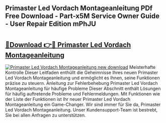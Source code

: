 ## Primaster Led Vordach Montageanleitung PDf Free Download - Part-x5M Service Owner Guide - User Repair Edition mPhJU

# <h2><a href="http://df8arte.blite.top/?on=Primaster+Led+Vordach+Montageanleitung">🔗Download 👉🔴 Primaster Led Vordach Montageanleitung</a></h2>

[![Primaster Led Vordach Montageanleitung new download](https://i.imgur.com/lujVjoI.png)](http://df8arte.blite.top/?on=Primaster+Led+Vordach+Montageanleitung)
Meisterhafte Kontrolle Dieser Leitfaden enthüllt die Geheimnisse Ihres neuen Primaster Led Vordach Montageanleitung und ermöglicht es Ihnen, seine Funktionen präzise zu steuern. Anleitung zur Fehlerbehebung Primaster Led Vordach Montageanleitung für häufige Probleme Dieser Abschnitt enthält Lösungen für häufig auftretende Probleme und Fehlermeldungen. Mit Funktionen wie der Liste der Funktionen ist Ihr neuer Primaster Led Vordach Montageanleitung ein Game-Changer. Wir sind immer für Sie da, Primaster Led Vordach Montageanleitung. Unser Kundensupport-Team ist bestrebt, Sie bei allen Anfragen zu unterstützen.
